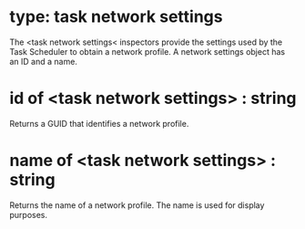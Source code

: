 # type: task network settings

The &lt;task network settings&lt; inspectors provide the settings used by the Task Scheduler to obtain a network profile. A network settings object has an ID and a name.

# id of &lt;task network settings&gt; : string

Returns a GUID that identifies a network profile.

# name of &lt;task network settings&gt; : string

Returns the name of a network profile. The name is used for display purposes.
